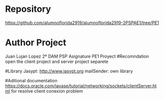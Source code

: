 # Repository
https://github.com/alumnoflorida2919/alumnoflorida2919-2PSPAE1/tree/PE1

# Author Project
Juan Lujan Lopez
2º DAM
PSP Asignature
PE1 Proyect
#Recomndation
open the client project and server project separete

#Library
Jasypt: http://www.jasypt.org
mailSender: own library

#Aditional documentation
https://docs.oracle.com/javase/tutorial/networking/sockets/clientServer.html
for resolve client conexion problem

